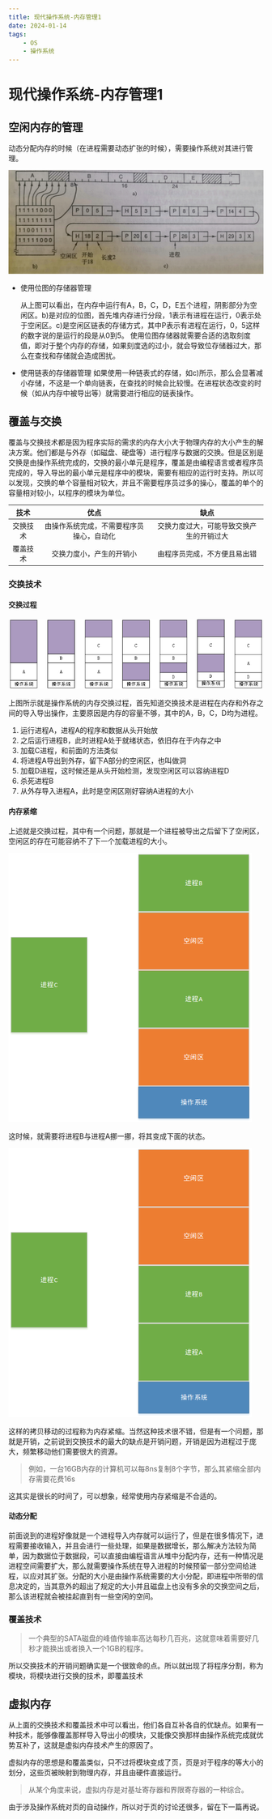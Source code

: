 ```yaml
---
title: 现代操作系统-内存管理1
date: 2024-01-14
tags:
	- OS
	- 操作系统
---
```

# 现代操作系统-内存管理1

## 空闲内存的管理

动态分配内存的时候（在进程需要动态扩张的时候），需要操作系统对其进行管理。

![](现代操作系统-内存管理1/内存存储管理1.jpg)

- 使用位图的存储器管理

  从上图可以看出，在内存中运行有A，B，C，D，E五个进程，阴影部分为空闲区。b)是对应的位图，首先堆内存进行分段，1表示有进程在运行，0表示处于空闲区。c)是空闲区链表的存储方式，其中P表示有进程在运行，0，5这样的数字说的是运行的段是从0到5。
  使用位图存储器就需要合适的选取刻度值，即对于整个内存的存储，如果刻度选的过小，就会导致位存储器过大，那么在查找和存储就会造成困扰。

- 使用链表的存储器管理
  如果使用一种链表式的存储，如c)所示，那么会显著减小存储，不这是一个单向链表，在查找的时候会比较慢。在进程状态改变的时候（如从内存中被导出等）就需要进行相应的链表操作。

## 覆盖与交换

覆盖与交换技术都是因为程序实际的需求的内存大小大于物理内存的大小产生的解决方案。他们都是与外存（如磁盘、硬盘等）进行程序与数据的交换。但是区别是交换是由操作系统完成的，交换的最小单元是程序，覆盖是由编程语言或者程序员完成的，导入导出的最小单元是程序中的模块，需要有相应的运行时支持。所以可以发现，交换的单个容量相对较大，并且不需要程序员过多的操心，覆盖的单个的容量相对较小，以程序的模块为单位。

|   技术   |                   优点                   |                   缺点                   |
| :------: | :--------------------------------------: | :--------------------------------------: |
| 交换技术 | 由操作系统完成，不需要程序员操心，自动化 | 交换力度过大，可能导致交换产生的开销过大 |
| 覆盖技术 |         交换力度小，产生的开销小         |       由程序员完成，不方便且易出错       |

### 交换技术

#### 交换过程

![](现代操作系统-内存管理1/操作系统内存交换技术.png)

上图所示就是操作系统的内存交换过程，首先知道交换技术是进程在内存和外存之间的导入导出操作，主要原因是内存的容量不够，其中的A，B，C，D均为进程。

1. 运行进程A，进程A的程序和数据从头开始放
2. 之后运行进程B，此时进程A处于就绪状态，依旧存在于内存之中
3. 加载C进程，和前面的方法类似
4. 将进程A导出到外存，留下A部分的空闲区，也叫做洞
5. 加载D进程，这时候还是从头开始检测，发现空闲区可以容纳进程D
6. 杀死进程B
7. 从外存导入进程A，此时是空闲区刚好容纳A进程的大小

#### 内存紧缩

上述就是交换过程，其中有一个问题，那就是一个进程被导出之后留下了空闲区，空闲区的存在可能容纳不了下一个加载进程的大小。

![](现代操作系统-内存管理1/操作系统内存紧缩.png)

这时候，就需要将进程B与进程A挪一挪，将其变成下面的状态。

![](现代操作系统-内存管理1/操作系统内存紧缩2.png)

这样的拷贝移动的过程称为内存紧缩。当然这种技术很不错，但是有一个问题，那就是开销，之前说到交换技术的最大的缺点是开销问题，开销是因为进程过于庞大，频繁移动他们需要很大的资源。

> 例如，一台16GB内存的计算机可以每8ns复制8个字节，那么其紧缩全部内存需要花费16s

这其实是很长的时间了，可以想象，经常使用内存紧缩是不合适的。

#### 动态分配

前面说到的进程好像就是一个进程导入内存就可以运行了，但是在很多情况下，进程需要接收输入，并且会进行一些处理，如果是数据增长，那么解决方法较为简单，因为数据位于数据段，可以直接由编程语言从堆中分配内存，还有一种情况是进程空间需要扩大，那么就需要操作系统在导入进程的时候预留一部分空间给进程，以应对其扩张。分配的大小是由操作系统需要的大小分配，即进程中所带的信息决定的，当其意外的超出了规定的大小并且磁盘上也没有多余的交换空间之后，那么该进程就会被挂起直到有一些空闲的空间。

### 覆盖技术

> 一个典型的SATA磁盘的峰值传输率高达每秒几百兆，这就意味着需要好几秒才能换出或者换入一个1GB的程序。

所以交换技术的开销问题确实是一个很致命的点。所以就出现了将程序分割，称为模块，将模块进行交换的技术，即覆盖技术

## 虚拟内存

从上面的交换技术和覆盖技术中可以看出，他们各自互补各自的优缺点。如果有一种技术，能够像覆盖那样导入导出小的模块，又能像交换那样由操作系统完成就优势互补了，这就是虚拟内存技术产生的原因了。

虚拟内存的思想是和覆盖类似，只不过将模块变成了页，页是对于程序的等大小的划分，这些页被映射到物理内存，并且由硬件直接运行。

> 从某个角度来说，虚拟内存是对基址寄存器和界限寄存器的一种综合。

由于涉及操作系统对页的自动操作，所以对于页的讨论还很多，留在下一篇再说。